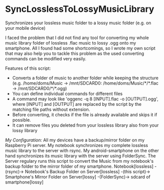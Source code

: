 # SyncLosslessToLossyMusicLibrary
Synchronizes your lossless music folder to a lossy music folder (e.g. on your mobile device)

I faced the problem that I did not find any tool for converting my whole music library folder of lossless .flac music to lossy .ogg onto my smartphone. All I found had some shortcomings, so I wrote my own script that may also help you to tackle this problem as the used converting commands can be modified very easily.

Features of this script:
* Converts a folder of music to another folder while keeping the structure (e.g. /home/doms/Music -> /mnt/SDCARD0: /home/doms/Music/\*/\*.flac -> /mnt/SDCARD0/\*/\*.ogg) 
* You can define individual commands for different files
* A command may look like 'oggenc -q 8 [INPUT].flac -o [OUTPUT].ogg', where [INPUT] and [OUTPUT] are replaced by the script by the matching file paths without extension.
* Before converting, it checks if the file is already available and skips it if possible.
* It can remove files you deleted from your lossless library also from your lossy library

*My Configuration:*
All my devices have a backup/mirror folder on my Raspberry Pi server. My notebook synchronizes my complete lossless music library to the server with rsync. My android-smartphone on the other hand synchronizes its music library with the server using FolderSync. The Server regulary runs this script to convert the Music from my notebook's backup folder to the mirror folder of my smartphone.
Notebook[lossless] -(rsync)-> Notebook's Backup Folder on Server[lossless] -(this script)-> Smartphone's Mirror Folder on Server[lossy] -(FolderSync)-> sdcard of smartphone[lossy]
